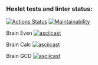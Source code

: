 ### Hexlet tests and linter status:
[![Actions Status](https://github.com/shakedizzy/python-project-lvl1/workflows/hexlet-check/badge.svg)](https://github.com/shakedizzy/python-project-lvl1/actions)
[![Maintainability](https://api.codeclimate.com/v1/badges/a99a88d28ad37a79dbf6/maintainability)](https://codeclimate.com/github/codeclimate/codeclimate/maintainability)

Brain Even
[![asciicast](https://asciinema.org/a/507450.svg)](https://asciinema.org/a/507450)

Brain Calc
[![asciicast](https://asciinema.org/a/507455.svg)](https://asciinema.org/a/507455)

Brain GCD
[![asciicast](https://asciinema.org/a/507547.svg)](https://asciinema.org/a/507547)